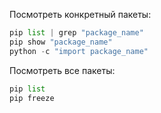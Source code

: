 
Посмотреть  конкретный пакеты:
``` python
pip list | grep "package_name"
pip show "package_name"
python -c "import package_name"
```

Посмотреть все пакеты:
``` python
pip list
pip freeze
```


